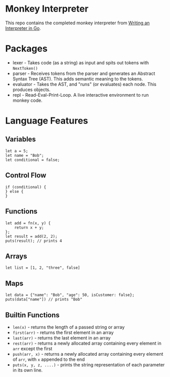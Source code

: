 # Monkey Interpreter

This repo contains the completed monkey interpreter from [Writing an Interpreter in Go](https://interpreterbook.com/).

# Packages

- lexer - Takes code (as a string) as input and spits out tokens with `NextToken()`
- parser - Receives tokens from the parser and generates an Abstract Syntax Tree (AST). This adds semantic meaning to the tokens.
- evaluator - Takes the AST, and "runs" (or evaluates) each node. This produces objects.
- repl - Read-Eval-Print-Loop. A live interactive environment to run monkey code.

# Language Features

## Variables

```
let a = 5;
let name = "Bob";
let conditional = false;
```

## Control Flow

```
if (conditional) {
} else {
}
```

## Functions

```
let add = fn(x, y) {
    return x + y;
};
let result = add(2, 2);
puts(result); // prints 4
```

## Arrays

```
let list = [1, 2, "three", false]
```

## Maps

```
let data = {"name": "Bob", "age": 50, isCustomer: false};
puts(data["name"]) // prints "Bob"
```

## Builtin Functions
- `len(x)` - returns the length of a passed string or array
- `first(arr)` - returns the first element in an array
- `last(arr)` - returns the last element in an array
- `rest(arr)` - returns a newly allocated array containing every element in `arr` except the first
- `push(arr, x)` - returns a newly allocated array containing every element of `arr`, with `x` appended to the end
- `puts(x, y, z, ....)` - prints the string representation of each parameter in its own line.
